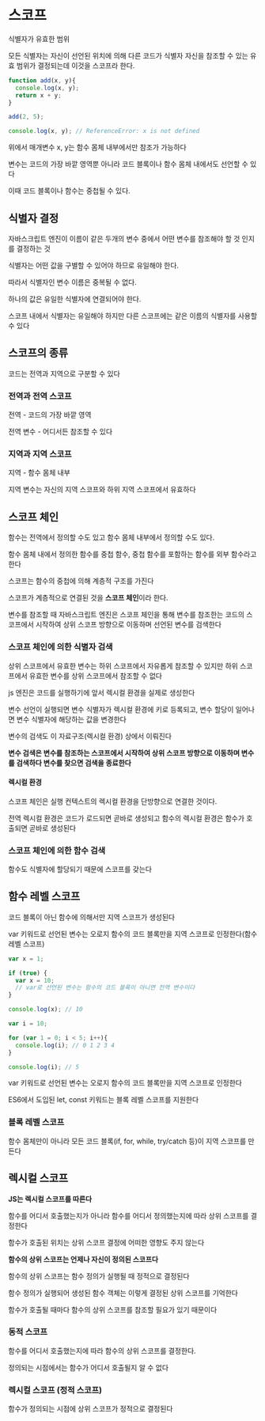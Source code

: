 # 스코프

식별자가 유효한 범위

모든 식별자는 자신이 선언된 위치에 의해 다른 코드가 식별자 자신을 참조할 수 있는 유효 범위가 결정되는데 이것을 스코프라 한다.

```js
function add(x, y){
  console.log(x, y);
  return x + y;
}

add(2, 5);

console.log(x, y); // ReferenceError: x is not defined
```

위에서 매개변수 x, y는 함수 몸체 내부에서만 참조가 가능하다

변수는 코드의 가장 바깥 영역뿐 아니라 코드 블록이나 함수 몸체 내에서도 선언할 수 있다

이때 코드 블록이나 함수는 중첩될 수 있다.

## 식별자 결정

자바스크립트 엔진이 이름이 같은 두개의 변수 중에서 어떤 변수를 참조해야 할 것 인지를 결정하는 것

식별자는 어떤 값을 구별할 수 있어야 하므로 유일해야 한다.

따라서 식별자인 변수 이름은 중복될 수 없다.

하나의 값은 유일한 식별자에 연결되어야 한다.

스코프 내에서 식별자는 유일해야 하지만 다른 스코프에는 같은 이름의 식별자를 사용할 수 있다

## 스코프의 종류

코드는 전역과 지역으로 구분할 수 있다

### 전역과 전역 스코프

전역 - 코드의 가장 바깥 영역

전역 변수 - 어디서든 참조할 수 있다

### 지역과 지역 스코프

지역 - 함수 몸체 내부

지역 변수는 자신의 지역 스코프와 하위 지역 스코프에서 유효하다

## 스코프 체인

함수는 전역에서 정의할 수도 있고 함수 몸체 내부에서 정의할 수도 있다.

함수 몸체 내에서 정의한 함수를 중첩 함수, 중첩 함수를 포함하는 함수를 외부 함수라고 한다

스코프는 함수의 중첩에 의해 계층적 구조를 가진다

스코프가 계층적으로 연결된 것을 **스코프 체인**이라 한다.

변수를 참조할 때 자바스크립트 엔진은 스코프 체인을 통해 변수를 참조한는 코드의 스코프에서 시작하여 상위 스코프 방향으로 이동하며 선언된 변수를 검색한다

### 스코프 체인에 의한 식별자 검색

상위 스코프에서 유효한 변수는 하위 스코프에서 자유롭게 참조할 수 있지만 하위 스코프에서 유효한 변수를 상위 스코프에서 참조할 수 없다

js 엔진은 코드를 실행하기에 앞서 렉시컬 환경을 실제로 생성한다

변수 선언이 실행되면 변수 식별자가 렉시컬 환경에 키로 등록되고, 변수 할당이 일어나면 변수 식별자에 해당하는 값을 변경한다

변수의 검색도 이 자료구조(렉시컬 환경) 상에서 이뤄진다

**변수 검색은 변수를 참조하는 스코프에서 시작하여 상위 스코프 방향으로 이동하며 변수를 검색하다 변수를 찾으면 검색을 종료한다**

#### 렉시컬 환경

스코프 체인은 실행 컨텍스트의 렉시컬 환경을 단방향으로 연결한 것이다.

전역 렉시컬 환경은 코드가 로드되면 곧바로 생성되고 함수의 렉시컬 환경은 함수가 호출되면 곧바로 생성된다

### 스코프 체인에 의한 함수 검색

함수도 식별자에 할당되기 때문에 스코프를 갖는다

## 함수 레벨 스코프

코드 블록이 아닌 함수에 의해서만 지역 스코프가 생성된다

var 키워드로 선언된 변수는 오로지 함수의 코드 블록만을 지역 스코프로 인정한다(함수 레벨 스코프)

```js
var x = 1;

if (true) {
  var x = 10; 
  // var로 선언된 변수는 함수의 코드 블록이 아니면 전역 변수이다
}

console.log(x); // 10
```

```js
var i = 10;

for (var 1 = 0; i < 5; i++){
  console.log(i); // 0 1 2 3 4
}

console.log(i); // 5
```

var 키워드로 선언된 변수는 오로지 함수의 코드 블록만을 지역 스코프로 인정한다

ES6에서 도입된 let, const 키워드는 블록 레벨 스코프를 지원한다

### 블록 레벨 스코프

함수 몸체만이 아니라 모든 코드 블록(if, for, while, try/catch 등)이 지역 스코프를 만든다

## 렉시컬 스코프

**JS는 렉시컬 스코프를 따른다**

함수를 어디서 호출했는지가 아니라 함수를 어디서 정의했는지에 따라 상위 스코프를 결정한다

함수가 호출된 위치는 상위 스코프 결정에 어떠한 영향도 주지 않는다

**함수의 상위 스코프는 언제나 자신이 정의된 스코프다**

함수의 상위 스코프는 함수 정의가 실행될 때 정적으로 결정된다

함수 정의가 실행되어 생성된 함수 객체는 이렇게 결정된 상위 스코프를 기억한다

함수가 호출될 때마다 함수의 상위 스코프를 참조할 필요가 있기 때문이다

### 동적 스코프

함수를 어디서 호출했는지에 따라 함수의 상위 스코프를 결정한다.

정의되는 시점에서는 함수가 어디서 호출될지 알 수 없다

### 렉시컬 스코프 (정적 스코프)

함수가 정의되는 시점에 상위 스코프가 정적으로 결정된다

